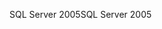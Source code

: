 <span data-ttu-id="91742-101">SQL Server 2005</span><span class="sxs-lookup"><span data-stu-id="91742-101">SQL Server 2005</span></span>